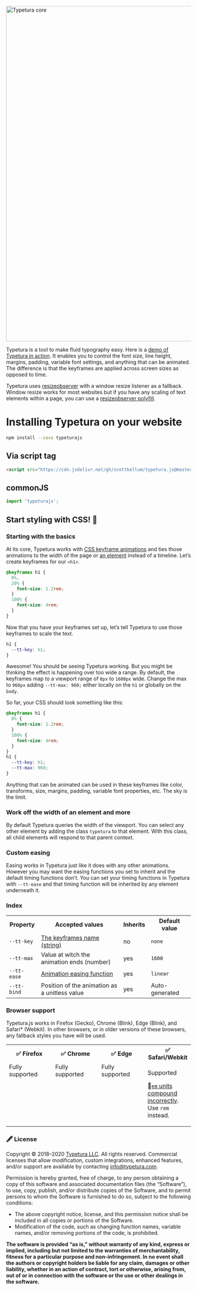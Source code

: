 <img width="914" alt="Typetura core" src="https://user-images.githubusercontent.com/377189/78052830-854b0000-7334-11ea-829e-f453006f0ffc.png">

Typetura is a tool to make fluid typography easy. Here is a [demo of Typetura in action](http://typetura-js.netlify.com). It enables you to control the font size, line height, margins, padding, variable font settings, and anything that can be animated. The difference is that the keyframes are applied across screen sizes as opposed to time.

Typetura uses [resizeobserver](https://caniuse.com/#feat=resizeobserver) with a window resize listener as a fallback. Window resize works for most websites but if you have any scaling of text elements within a page, you can use a [resizeobserver polyfill](https://github.com/que-etc/resize-observer-polyfill/).

# Installing Typetura on your website

```bash
npm install --save typeturajs
```

## Via script tag

```html
<script src="https://cdn.jsdelivr.net/gh/scottkellum/typetura.js@master/js/typetura.min.js"></script>
```

## commonJS

```javascript
import 'typeturajs';
```

## Start styling with CSS! :tada:

### Starting with the basics

At its core, Typetura works with [CSS keyframe animations](https://developer.mozilla.org/en-US/docs/Web/CSS/@keyframes) and ties those animations to the width of the page or [an element](#Work-off-the-width-of-an-element-and-more) instead of a timeline. Let’s create keyframes for our `<h1>`.

```css
@keyframes h1 {
  0%,
  20% {
    font-size: 1.2rem;
  }
  100% {
    font-size: 4rem;
  }
}
```

Now that you have your keyframes set up, let’s tell Typetura to use those keyframes to scale the text.

```css
h1 {
  --tt-key: h1;
}
```

Awesome! You should be seeing Typetura working. But you might be thinking the effect is happening over too wide a range. By default, the keyframes map to a viewport range of `0px` to `1600px` wide. Change the max to `960px` adding `--tt-max: 960;` either locally on the `h1` or globally on the `body`.

So far, your CSS should look something like this:

```css
@keyframes h1 {
  0% {
    font-size: 1.2rem;
  }
  100% {
    font-size: 4rem;
  }
}
h1 {
  --tt-key: h1;
  --tt-max: 960;
}
```

Anything that can be animated can be used in these keyframes like color, transforms, size, margins, padding, variable font properties, etc. The sky is the limit.

### Work off the width of an element and more

By default Typetura queries the width of the viewport. You can select any other element by adding the class `typetura` to that element. With this class, all child elements will respond to that parent context.

### Custom easing

Easing works in Typetura just like it does with any other animations. However you may want the easing functions you set to inherit and the default timing functions don’t. You can set your timing functions in Typetura with `--tt-ease` and that timing function will be inherited by any element underneath it.

### Index

<table>
  <tr>
    <th>Property
    <th>Accepted values
    <th>Inherits
    <th>Default value
<tr>
  <td><code>--tt-key</code>
  <td><a href="https://developer.mozilla.org/en-US/docs/Web/CSS/animation-name">The keyframes name (string)</a>
  <td>no
  <td><code>none</code>
<tr>
  <td><code>--tt-max</code>
  <td>Value at witch the animation ends (number)
  <td>yes
  <td><code>1600</code>
<tr>
  <td><code>--tt-ease</code>
  <td><a href="https://developer.mozilla.org/en-US/docs/Web/CSS/animation-timing-function">Animation easing function</a>
  <td>yes
  <td><code>linear</code>
<tr>
  <td><code>--tt-bind</code>
  <td>Position of the animation as a unitless value
  <td>yes
  <td>Auto-generated
</table>

### Browser support

Typetura.js works in Firefox (Gecko), Chrome (Blink), Edge (Blink), and Safari\* (Webkit). In other browsers, or in older versions of these browsers, any fallback styles you have will be used.

<table>
  <tr>
    <th style="width: 25%">✅ Firefox</th>
    <th style="width: 25%">✅ Chrome</th>
    <th style="width: 25%">✅ Edge</th>
    <th style="width: 25%">✅ Safari/Webkit</th>
  </tr>
<tr>
  <td style="vertical-align: top;">Fully supported</td>
  <td style="vertical-align: top;">Fully supported</td>
  <td style="vertical-align: top;">Fully supported</td>
  <td style="vertical-align: top;"><p>Supported</p><p>💁‍<a href="https://bugs.webkit.org/show_bug.cgi?id=194749"><code>em</code> units compound incorrectly</a>. Use <code>rem</code> instead.</p></td>
  </tr>
</table>

### 🖋 License

Copyright © 2018–2020 [Typetura LLC](https://typetura.com/). All rights reserved. Commercial licenses that allow modification, custom integrations, enhanced features, and/or support are available by contacting [info@typetura.com](mailto:info@typetura.com).

Permission is hereby granted, free of charge, to any person obtaining a copy of this software and associated documentation files (the “Software”), to use, copy, publish, and/or distribute copies of the Software, and to permit persons to whom the Software is furnished to do so, subject to the following conditions:

- The above copyright notice, license, and this permission notice shall be included in all copies or portions of the Software.
- Modification of the code, such as changing function names, variable names, and/or removing portions of the code, is prohibited.

**The software is provided “as is,” without warranty of any kind, express or implied, including but not limited to the warranties of merchantability, fitness for a particular purpose and non-infringement. In no event shall the authors or copyright holders be liable for any claim, damages or other liability, whether in an action of contract, tort or otherwise, arising from, out of or in connection with the software or the use or other dealings in the software.**
